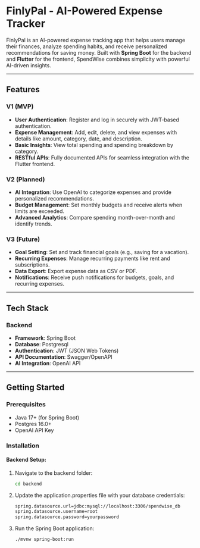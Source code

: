 # FinlyPal - AI-Powered Expense Tracker

FinlyPal is an AI-powered expense tracking app that helps users manage their finances, analyze spending habits, and receive personalized recommendations for saving money. Built with **Spring Boot** for the backend and **Flutter** for the frontend, SpendWise combines simplicity with powerful AI-driven insights.

---

## Features

### **V1 (MVP)**
- **User Authentication**: Register and log in securely with JWT-based authentication.
- **Expense Management**: Add, edit, delete, and view expenses with details like amount, category, date, and description.
- **Basic Insights**: View total spending and spending breakdown by category.
- **RESTful APIs**: Fully documented APIs for seamless integration with the Flutter frontend.

### **V2 (Planned)**
- **AI Integration**: Use OpenAI to categorize expenses and provide personalized recommendations.
- **Budget Management**: Set monthly budgets and receive alerts when limits are exceeded.
- **Advanced Analytics**: Compare spending month-over-month and identify trends.

### **V3 (Future)**
- **Goal Setting**: Set and track financial goals (e.g., saving for a vacation).
- **Recurring Expenses**: Manage recurring payments like rent and subscriptions.
- **Data Export**: Export expense data as CSV or PDF.
- **Notifications**: Receive push notifications for budgets, goals, and recurring expenses.

---

## Tech Stack

### **Backend**
- **Framework**: Spring Boot
- **Database**: Postgresql
- **Authentication**: JWT (JSON Web Tokens)
- **API Documentation**: Swagger/OpenAPI
- **AI Integration**: OpenAI API

---

## Getting Started

### Prerequisites
- Java 17+ (for Spring Boot)
- Postgres 16.0+
- OpenAI API Key

### Installation

#### Backend Setup:
1. Navigate to the backend folder:
   ```bash
   cd backend
   
2. 	Update the application.properties file with your database credentials:

    ```bash
    spring.datasource.url=jdbc:mysql://localhost:3306/spendwise_db
    spring.datasource.username=root
    spring.datasource.password=yourpassword

3. Run the Spring Boot application:
   ```bash
   ./mvnw spring-boot:run